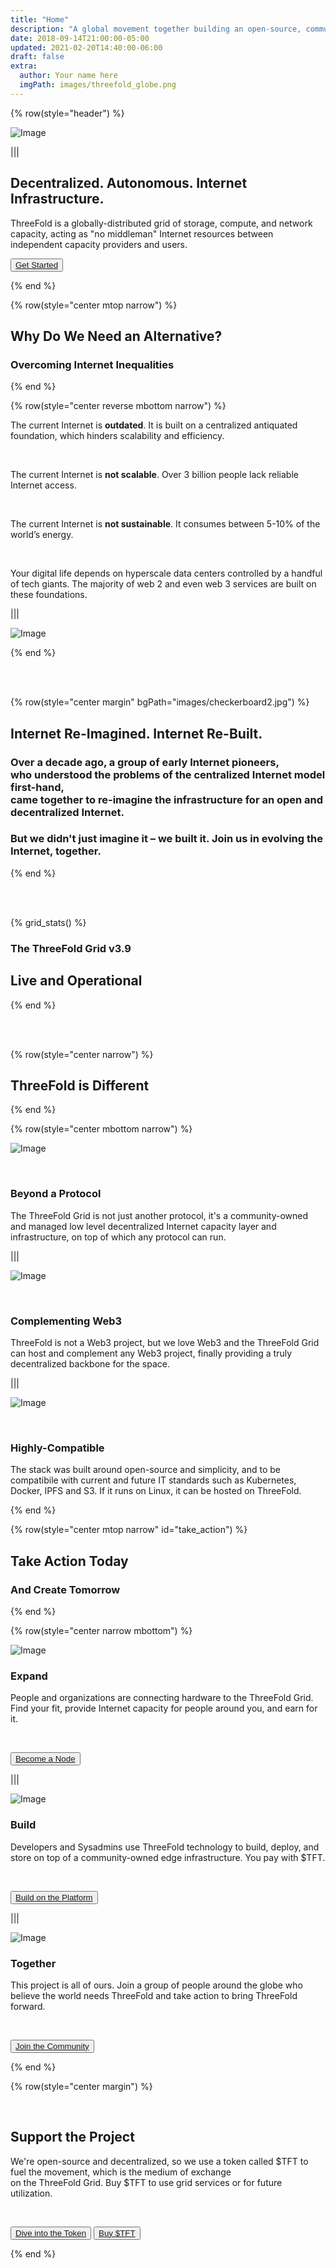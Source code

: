 ```yaml
---
title: "Home"
description: "A global movement together building an open-source, community-driven, decentralized Internet – from the ground up." # quotation marks to allow colons where used
date: 2018-09-14T21:00:00-05:00
updated: 2021-02-20T14:40:00-06:00
draft: false
extra:
  author: Your name here
  imgPath: images/threefold_globe.png
---
```


<!-- section 1 (header) -->

<!-- <div class="text-gray-900 bg-cover bg-no-repeat">
    <div class="h-full">
      <div class="flex flex-col items-center md:flex-row">
       <div class="w-full md:w-1/2">
          <div class="block">
            <img
                src="home/home_header_geometric.png" class="w-full h-full"/>
          </div>
        </div>
        <div class="flex flex-col items-start justify-center w-full lg:py-24 py-6 md:w-1/2">
          <div class="flex flex-col items-start justify-center p-6">
            <h2>Decentralized. Autonomous. Internet Infrastructure.</strong></h1>
            <p>ThreeFold is a globally-distributed grid of storage, compute, and network capacity, acting as "no middleman" Internet resources between independent capacity providers and users.</p>
            <button class="mx-0"><a target="_blank" href="https://manual.grid.tf/intro/intro_readme.html">Get Started</a></button>
          </div>
        </div>
      </div>
    </div>
  </div> -->

<div class="container mx-auto">

{% row(style="header") %}

![Image](home_header_geometric.png#mx-auto)

|||

## Decentralized. Autonomous. Internet Infrastructure.

ThreeFold is a globally-distributed grid of storage, compute, and network capacity, acting as "no middleman" Internet resources between independent capacity providers and users.

<button>[Get Started](#take_action)</button>

{% end %}



<!-- section 2 -->

{% row(style="center mtop narrow") %}

## Why Do We Need an Alternative?

### **Overcoming Internet Inequalities**

{% end %}

{% row(style="center reverse mbottom narrow") %}

The current Internet is **outdated**. It is built on a centralized antiquated foundation, which hinders scalability and efficiency.

<br>

The current Internet is **not scalable**. Over 3 billion people lack reliable Internet access.

<br>

The current Internet is **not sustainable**. It consumes between 5-10% of the world’s energy.

<br>

Your digital life depends on hyperscale data centers controlled by a handful of tech giants. The majority of web 2 and even web 3 services are built on these foundations.

|||

![Image](outdated_home.png#medium)

{% end %}

<br>

<br>

<!-- section 3 -->

{% row(style="center margin" bgPath="images/checkerboard2.jpg") %}

## Internet Re-Imagined. Internet Re-Built.

### **Over a decade ago, a group of early Internet pioneers, <br>who understood the problems of the centralized Internet model first-hand, <br>came together to re-imagine the infrastructure for an open and decentralized Internet.**

### **But we didn't just imagine it – we built it. Join us in evolving the Internet, together.**

{% end %}

</div>

<br>

<br>

<!-- section 4 (Map) -->

{% grid_stats() %}

### **The ThreeFold Grid v3.9**

## **Live and Operational**

{% end %}

<br>

<br>


<!-- section 5 -->

{% row(style="center narrow") %}

## ThreeFold is Different

{% end %}

{% row(style="center mbottom narrow") %}

![Image](beyond.png#icon)

<br>

### **Beyond a Protocol**

The ThreeFold Grid is not just another protocol, it's a community-owned and managed low level decentralized Internet capacity layer and infrastructure, on top of which any protocol can run.

|||

![Image](complementing.png#icon)

<br>

### **Complementing Web3**

ThreeFold is not a Web3 project, but we love Web3 and the ThreeFold Grid can host and complement any Web3 project, finally providing a truly decentralized backbone for the space.

|||

![Image](compatible.png#icon)

<br>

### **Highly-Compatible**

The stack was built around open-source and simplicity, and to be compatibile with current and future IT standards such as Kubernetes, Docker, IPFS and S3. If it runs on Linux, it can be hosted on ThreeFold.

<!-- It is an alternative to the centralized Internet model – a decentralized infrastructure for the builders of tomorrow.** -->

{% end %}

{% row(style="center mtop narrow" id="take_action") %}

## Take Action Today

### **And Create Tomorrow**

{% end %}

{% row(style="center narrow mbottom") %}

![Image](expand_icon1.png#medium)

### **Expand**

People and organizations are connecting hardware to the ThreeFold Grid. Find your fit, provide Internet capacity for people around you, and earn for it.

<br>

<button>[Become a Node](/expand)</button>

|||

![Image](build_icon1.png#medium)

### **Build**

Developers and Sysadmins use ThreeFold technology to build, deploy, and store on top of a community-owned edge infrastructure. You pay with $TFT.

<br>

<button>[Build on the Platform](/build)</button>

|||

![Image](together_icon1.png#medium)

### **Together**

This project is all of ours. Join a group of people around the globe who believe the world needs ThreeFold and take action to bring ThreeFold forward.

<br>

<button>[Join the Community](https://t.me/threefold)</button>

{% end %}



<!-- section 5 -->

<div class="bgtest">

{% row(style="center margin") %}

<!-- bgPath="checkerboard1.jpg" -->

<br>

## Support the Project

We're open-source and decentralized, so we use a token called $TFT to fuel the movement, which is the medium of exchange<br>on the ThreeFold Grid. Buy $TFT to use grid services or for future utilization.

<br>

<button>[Dive into the Token](/token)</button>
<button>[Buy $TFT](https://manual.grid.tf/getstarted/TF_Token/tft_toc.html)</button>

</div>

{% end %}

<style>

.bgtest{

  background-image: url("home/checker4.png");
  background-position: center;
  background-repeat: no-repeat;
  background-size: cover;


}
  
  </style>
